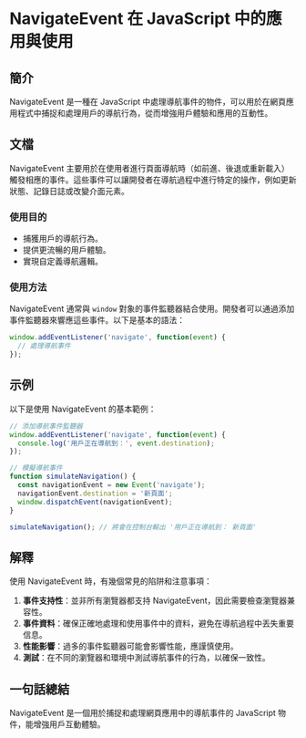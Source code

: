 <!--
Meta Description: # NavigateEvent 在 JavaScript 中的應用與使用 ## 簡介 NavigateEvent 是一種在 JavaScript 中處理導航事件的物件，可以用於在網頁應用程式中捕捉和處理用戶的導航行為，從而增強用戶體驗和應用的互動性。 ## 文檔 NavigateEvent 主要用於...
Meta Keywords: navigateevent, javascript, window, event, navigate
-->

# NavigateEvent 在 JavaScript 中的應用與使用

## 簡介
NavigateEvent 是一種在 JavaScript 中處理導航事件的物件，可以用於在網頁應用程式中捕捉和處理用戶的導航行為，從而增強用戶體驗和應用的互動性。

## 文檔
NavigateEvent 主要用於在使用者進行頁面導航時（如前進、後退或重新載入）觸發相應的事件。這些事件可以讓開發者在導航過程中進行特定的操作，例如更新狀態、記錄日誌或改變介面元素。

### 使用目的
- 捕獲用戶的導航行為。
- 提供更流暢的用戶體驗。
- 實現自定義導航邏輯。

### 使用方法
NavigateEvent 通常與 `window` 對象的事件監聽器結合使用。開發者可以通過添加事件監聽器來響應這些事件。以下是基本的語法：

```javascript
window.addEventListener('navigate', function(event) {
  // 處理導航事件
});
```

## 示例
以下是使用 NavigateEvent 的基本範例：

```javascript
// 添加導航事件監聽器
window.addEventListener('navigate', function(event) {
  console.log('用戶正在導航到：', event.destination);
});

// 模擬導航事件
function simulateNavigation() {
  const navigationEvent = new Event('navigate');
  navigationEvent.destination = '新頁面';
  window.dispatchEvent(navigationEvent);
}

simulateNavigation(); // 將會在控制台輸出 '用戶正在導航到： 新頁面'
```

## 解釋
使用 NavigateEvent 時，有幾個常見的陷阱和注意事項：

1. **事件支持性**：並非所有瀏覽器都支持 NavigateEvent，因此需要檢查瀏覽器兼容性。
2. **事件資料**：確保正確地處理和使用事件中的資料，避免在導航過程中丟失重要信息。
3. **性能影響**：過多的事件監聽器可能會影響性能，應謹慎使用。
4. **測試**：在不同的瀏覽器和環境中測試導航事件的行為，以確保一致性。

## 一句話總結
NavigateEvent 是一個用於捕捉和處理網頁應用中的導航事件的 JavaScript 物件，能增強用戶互動體驗。